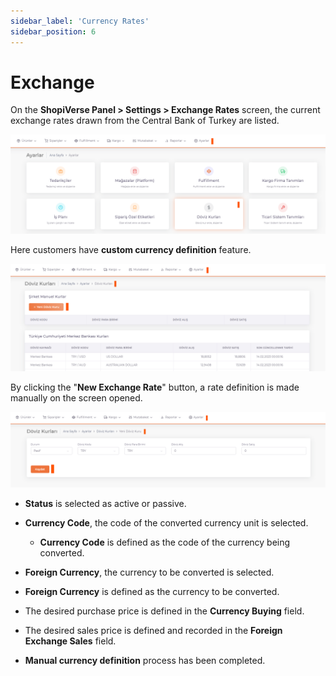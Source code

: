 ```yaml
---
sidebar_label: 'Currency Rates'
sidebar_position: 6
---
```


# Exchange

On the **ShopiVerse Panel > Settings > Exchange Rates** screen, the current exchange rates drawn from the Central Bank of Turkey are listed.

![Exchange](../settings/img/Exchange.png)

Here customers have **custom currency definition** feature.

![ExchangeAdd](../settings/img/ExchangeAdd.png)

By clicking the "**New Exchange Rate**" button, a rate definition is made manually on the screen opened.

![ExchangeAddNew](../settings/img/ExchangeAddNew.png)

- **Status** is selected as active or passive.

- **Currency Code**, the code of the converted currency unit is selected.

    - **Currency Code** is defined as the code of the currency being converted.

- **Foreign Currency**, the currency to be converted is selected.

- **Foreign Currency** is defined as the currency to be converted.

- The desired purchase price is defined in the **Currency Buying** field.

- The desired sales price is defined and recorded in the **Foreign Exchange Sales** field.

- **Manual currency definition** process has been completed.